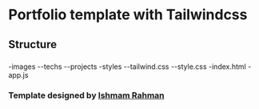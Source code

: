 # Portfolio template with Tailwindcss

## Structure
### 
-images
--techs
--projects
-styles
--tailwind.css
--style.css
-index.html
-app.js

### Template designed by [Ishmam Rahman](https://ishmam-r.web.app)